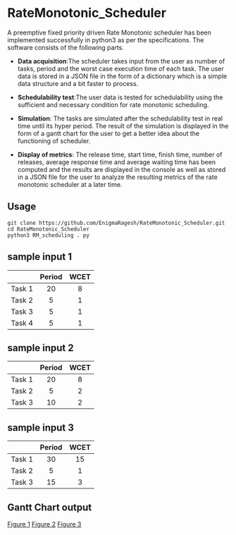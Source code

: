 # RateMonotonic_Scheduler

A preemptive fixed priority driven Rate Monotonic scheduler has been implemented successfully in python3 as per the specifications. The software consists of the following parts.

* **Data acquisition**:The scheduler takes input from the user as number of tasks, period and the worst case execution time of each task. The user data is stored in a JSON file in the form of a dictionary which is a simple data structure and a bit faster to process.

* **Schedulability test**:The user data is tested for schedulability using the sufficient and necessary condition for rate monotonic scheduling.

* **Simulation**: The tasks are simulated after the schedulability test in real time until its hyper period. The result of the simulation is displayed in the form of a gantt chart for the user to get a better idea about the functioning of scheduler.

* **Display of metrics**: The release time, start time, finish time, number of releases, average response time and average waiting time has been computed and the results are displayed in the console as well as stored in a JSON file for the user to analyze the resulting metrics of the rate monotonic scheduler at a later time.

## Usage
```
git clone https://github.com/EnigmaRagesh/RateMonotonic_Scheduler.git
cd RateMonotonic_Scheduler
python3 RM_scheduling . py
```
## sample input 1

|        | Period  | WCET |
|:------:|:-------:|:----:|
| Task 1 |    20   |   8  |
| Task 2 |    5    |   1  |
| Task 3 |    5    |   1  |
| Task 4 |    5    |   1  |

## sample input 2

|        | Period  | WCET |
|:------:|:-------:|:----:|
| Task 1 |    20   |   8  |
| Task 2 |    5    |   2  |
| Task 3 |    10   |   2  |

## sample input 3

|        | Period  | WCET |
|:------:|:-------:|:----:|
| Task 1 |    30   |  15  |
| Task 2 |    5    |   1  |
| Task 3 |    15   |   3  |

## Gantt Chart output

[Figure 1](Figure_1.png)
[Figure 2](Figure_2.png)
[Figure 3](Figure_3.png)
